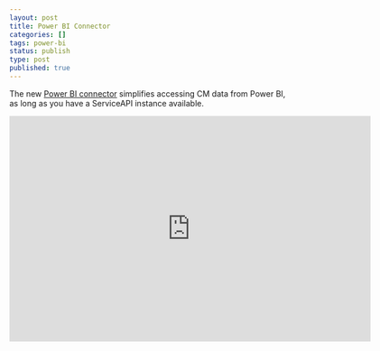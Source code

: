 ```yaml
---
layout: post
title: Power BI Connector
categories: []
tags: power-bi
status: publish
type: post
published: true
---
```


The new [Power BI connector](https://github.com/content-manager-sdk/Community/tree/master/Samples/ServiceAPI/Power%20Query/PowerQueryTRIMConnector) simplifies accessing CM data from Power BI, as long as you have a ServiceAPI instance available.  



<iframe src="https://player.vimeo.com/video/350087018?app_id=122963&amp;wmode=opaque" width="640" height="400" frameborder="0" title="Power BI" allow="autoplay; fullscreen" allowfullscreen=""></iframe>
